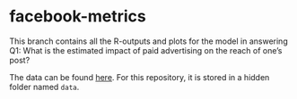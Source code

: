 # facebook-metrics

This branch contains all the R-outputs and plots for the model in answering Q1: What is the estimated impact of paid advertising on the reach of one’s post?

The data can be found [here](https://www.google.com/url?q=https://archive.ics.uci.edu/ml/datasets/Facebook%2Bmetrics&sa=D&source=docs&ust=1694797471907568&usg=AOvVaw3XFz5XvgL5jD2hbRjyYOPH). For this repository, it is stored in a hidden folder named `data`.
